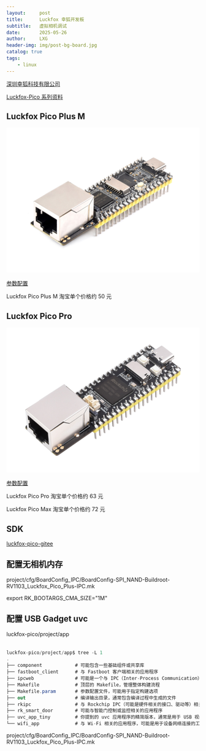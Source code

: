 ```yaml
---
layout:     post
title:      Luckfox 幸狐开发板
subtitle:   虚拟相机调试
date:       2025-05-26
author:     LXG
header-img: img/post-bg-board.jpg
catalog: true
tags:
    - linux
---
```


[深圳幸狐科技有限公司](https://www.luckfox.cn/)

[Luckfox-Pico 系列资料](https://wiki.luckfox.com/zh/Luckfox-Pico/Download/)

## Luckfox Pico Plus M

![luckfox_pico_plus_M](/images/rockchip/luckfox_pico_plus_M.jpg)

[参数配置](https://wiki.luckfox.com/zh/Luckfox-Pico/Luckfox-Pico-RV1103/Luckfox-Pico-Plus-Mini/Luckfox-Pico-quick-start)

Luckfox Pico Plus M 淘宝单个价格约 50 元

## Luckfox Pico Pro

![luckfox_pico_pro](/images/rockchip/luckfox_pico_pro.jpg)

[参数配置](https://wiki.luckfox.com/zh/Luckfox-Pico/Luckfox-Pico-RV1106/Luckfox-Pico-Pro-Max/Luckfox-Pico-quick-start)

Luckfox Pico Pro 淘宝单个价格约 63 元

Luckfox Pico Max 淘宝单个价格约 72 元

## SDK

[luckfox-pico-gitee](https://gitee.com/LuckfoxTECH/luckfox-pico)

## 配置无相机内存

project/cfg/BoardConfig_IPC/BoardConfig-SPI_NAND-Buildroot-RV1103_Luckfox_Pico_Plus-IPC.mk

export RK_BOOTARGS_CMA_SIZE="1M"

## 配置 USB Gadget uvc

luckfox-pico/project/app

```csharp

luckfox-pico/project/app$ tree -L 1
.
├── component            # 可能包含一些基础组件或共享库
├── fastboot_client      # 与 Fastboot 客户端相关的应用程序
├── ipcweb               # 可能是一个与 IPC（Inter-Process Communication）和 Web 相关的应用程序或服务
├── Makefile             # 顶层的 Makefile，管理整体构建流程
├── Makefile.param       # 参数配置文件，可能用于指定构建选项
├── out                  # 编译输出目录，通常包含编译过程中生成的文件
├── rkipc                # 与 Rockchip IPC（可能是硬件相关的接口、驱动等）相关的代码或应用
├── rk_smart_door        # 可能与智能门控制或监控相关的应用程序
├── uvc_app_tiny         # 你提到的 uvc 应用程序的精简版本，通常是用于 USB 视频类（UVC）设备的驱动
└── wifi_app             # 与 Wi-Fi 相关的应用程序，可能是用于设备网络连接的工具或服务

```

project/cfg/BoardConfig_IPC/BoardConfig-SPI_NAND-Buildroot-RV1103_Luckfox_Pico_Plus-IPC.mk





